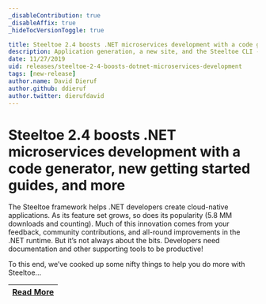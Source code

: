 ```yaml
---
_disableContribution: true
_disableAffix: true
_hideTocVersionToggle: true

title: Steeltoe 2.4 boosts .NET microservices development with a code generator, new getting started guides, and more
description: Application generation, a new site, and the Steeltoe CLI - Get familiar with Steeltoe 2.4.
date: 11/27/2019
uid: releases/steeltoe-2-4-boosts-dotnet-microservices-development
tags: [new-release]
author.name: David Dieruf
author.github: ddieruf
author.twitter: dierufdavid
---
```


# Steeltoe 2.4 boosts .NET microservices development with a code generator, new getting started guides, and more

The Steeltoe framework helps .NET developers create cloud-native applications. As its feature set grows, so does its popularity (5.8 MM downloads and counting). Much of this innovation comes from your feedback, community contributions, and all-round improvements in the .NET runtime. But it’s not always about the bits. Developers need documentation and other supporting tools to be productive!

To this end, we’ve cooked up some nifty things to help you do more with Steeltoe...

| [Read More](https://tanzu.vmware.com/content/blog/steeltoe-2-4-boosts-dotnet-microservices-development) |
| :---: |
